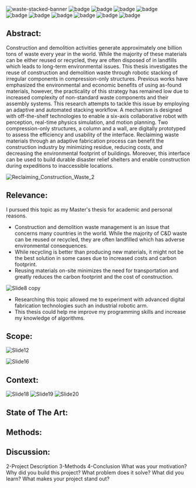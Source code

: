 ![waste-stacked-banner](https://user-images.githubusercontent.com/94768955/167930980-cb15e12e-4511-4b71-894f-2023a8ad7edc.jpg)
![badge](https://img.shields.io/badge/-Research-lightgrey) ![badge](https://img.shields.io/badge/-Robotic%20Fabrication-lightgrey) ![badge](https://img.shields.io/badge/-Waste%20Management-lightgrey) ![badge](https://img.shields.io/badge/-Material%20Reclamation-lightgrey)<br>
![badge](https://img.shields.io/badge/-Python-lightgrey) ![badge](https://img.shields.io/badge/-Open%20CV-lightgrey) ![badge](https://img.shields.io/badge/-Rhino%203D-lightgrey) ![badge](https://img.shields.io/badge/-Grasshopper%203D-lightgrey) ![badge](https://img.shields.io/badge/-PhysX-lightgrey) ![badge](https://img.shields.io/badge/-3D%20Bin--Packing-lightgrey)

## Abstract:
Construction and demolition activities generate approximately one billion tons of waste every year in the world. While the majority of these materials can be either reused or recycled, they are often disposed of in landfills which leads to long-term environmental issues. This thesis investigates the reuse of construction and demolition waste through robotic stacking of irregular components in compression-only structures. Previous works have emphasized the environmental and economic benefits of using as-found materials, however, the practicality of this strategy has remained low due to increased complexity of non-standard waste components and their assembly systems. This research attempts to tackle this issue by employing an adaptive and automated stacking workflow. A mechanism is designed with off-the-shelf technologies to enable a six-axis collaborative robot with perception, real-time physics simulation, and motion planning. Two compression-only structures, a column and a wall, are digitally prototyped to assess the efficiency and usability of the interface. Reclaiming waste materials through an adaptive fabrication process can benefit the construction industry by minimizing residue, reducing costs, and decreasing the environmental footprint of buildings. Moreover, this interface can be used to build durable disaster relief shelters and enable construction during expeditions to inaccessible locations.

![Reclaiming_Construction_Waste_2](https://user-images.githubusercontent.com/94768955/167940252-908d0cfd-ec8b-498a-ae52-c1203987a6e2.png)

## Relevance:
I pursued this topic as my Master's thesis for academic and personal reasons.
- Construction and demolition waste management is an issue that concerns many countries in the world. While the majority of C&D waste can be reused or recycled, they are often landfilled which has adverse environmental consequences. 
- While recycling is better than producing new materials, it might not be the best solution in some cases due to increased costs and carbon footprint.
- Reusing materials on-site minimizes the need for transportation and greatly reduces the carbon footprint and the cost of construction.

![Slide8 copy](https://user-images.githubusercontent.com/94768955/167948837-033dd52f-e730-4a1b-85d4-bb9dc518bd03.jpg)

- Researching this topic allowed me to experiment with advanced digital fabrication technologies such an industrial robotic arm.
- This thesis could help me improve my programming skills and increase my knowledge of algorithms.

## Scope:

![Slide12](https://user-images.githubusercontent.com/94768955/167950225-ac328987-f4c8-4d89-b7a4-3957cf0856a7.jpg)


![Slide16](https://user-images.githubusercontent.com/94768955/167949450-e346c925-0467-40bc-8c3e-89f984f7016a.jpg)


## Context:
![Slide18](https://user-images.githubusercontent.com/94768955/167950896-fb20f592-5636-4a45-98e4-57f093dbb378.JPG)
![Slide19](https://user-images.githubusercontent.com/94768955/167950897-74c3271b-6e23-4667-949a-54b2bc38814f.JPG)
![Slide20](https://user-images.githubusercontent.com/94768955/167950898-0cbbd5b2-7d80-463a-9a1f-b66b393d8d86.JPG)

## State of The Art:

## Methods:

## Discussion:


2-Project Description
3-Methods
4-Conclusion
What was your motivation?
Why did you build this project?
What problem does it solve?
What did you learn?
What makes your project stand out?
